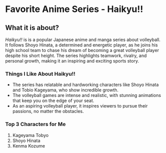 # Favorite Anime Series - Haikyu!!

## What it is about?
*Haikyu!!* is is a popular Japanese anime and manga series about volleyball. It follows Shoyo Hinata, a determined and energetic player, as he joins his high school team to chase his dream of becoming a great volleyball player despite his short height. The series highlights teamwork, rivalry, and personal growth, making it an inspiring and exciting sports story.

### Things I Like About Haikyu!!
- The series has relatable and hardworking characters like Shoyo Hinata and Tobio Kageyama, who show incredible growth.
- The volleyball games are intense and realistic, with stunning animations that keep you on the edge of your seat.
- As an aspiring volleyball player, it inspires viewers to pursue their passions, no matter the obstacles.

### Top 3 Characters for Me
1. Kageyama Tobyo
2. Shoyo Hinata
3. Kenma Kozume
